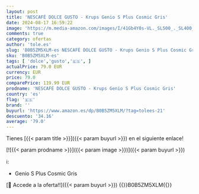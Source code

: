 ```yaml
---
layout: post
title: 'NESCAFÉ DOLCE GUSTO - Krups Genio S Plus Cosmic Gris'
date: 2024-08-17 16:59:22
image: 'https://m.media-amazon.com/images/I/41Gb4Y0s-VL._SL500_._SL400_.jpg'
comments: true
category: ofertas
author: 'tole.es'
slug: 'B0B5ZM5XLM-es NESCAFÉ DOLCE GUSTO - Krups Genio S Plus Cosmic Gris'
sku: 'B0B5ZM5XLM-es'
tags: [ 'dolce','gusto','🇪🇸', ]
actualPrice: 79.0 EUR
currency: EUR
price: 79.0
comparePrice: 119.99 EUR
prodname: 'NESCAFÉ DOLCE GUSTO - Krups Genio S Plus Cosmic Gris'
country: 'es'
flag: '🇪🇸'
brand: ''
buyurl: 'https://www.amazon.es/dp/B0B5ZM5XLM/?tag=tolees-21'
descuento: '34.16'
average: '79.0'
---
```


Tienes [{{< param title >}}]({{< param buyurl >}}) en el siguiente enlace!

[![{{< param prodname >}}]({{< param image >}})]({{< param buyurl >}})

ℹ️:

- Genio S Plus Cosmic Gris

[🛒 Accede a la oferta!!]({{< param buyurl >}})
{{<world>}}B0B5ZM5XLM{{</world>}}
